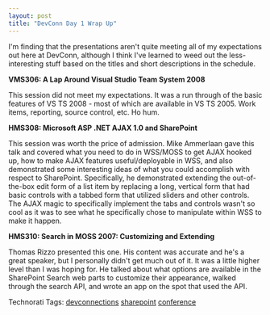```yaml
---
layout: post
title: "DevConn Day 1 Wrap Up"
---
```


<p>I'm finding that the presentations aren't quite meeting all of my expectations out here at DevConn, although I think I've learned to weed out the less-interesting stuff based on the titles and short descriptions in the schedule.  </p>
<p><strong>VMS306: A Lap Around Visual Studio Team System 2008</strong></p>
<p>This session did not meet my expectations.  It was a run through of the basic features of VS TS 2008 - most of which are available in VS TS 2005.  Work items, reporting, source control, etc.  Ho hum.  </p>
<p><strong>HMS308: Microsoft ASP .NET AJAX 1.0 and SharePoint</strong></p>
<p>This session was worth the price of admission.  Mike Ammerlaan gave this talk and covered what you need to do in WSS/MOSS to get AJAX hooked up, how to make AJAX features useful/deployable in WSS, and also demonstrated some interesting ideas of what you could accomplish with respect to SharePoint.  Specifically, he demonstrated extending the out-of-the-box edit form of a list item by replacing a long, vertical form that had basic controls with a tabbed form that utilized sliders and other controls.  The AJAX magic to specifically implement the tabs and controls wasn't so cool as it was to see what he specifically chose to manipulate within WSS to make it happen.  </p>
<p><strong>HMS310: Search in MOSS 2007: Customizing and Extending</strong></p>
<p>Thomas Rizzo presented this one.  His content was accurate and he's a great speaker, but I personally didn't get much out of it.  It was a little higher level than I was hoping for.  He talked about what options are available in the SharePoint Search web parts to customize their appearance, walked through the search API, and wrote an app on the spot that used the API.  </p>
<div class="tags" id="0767317B-992E-4b12-91E0-4F059A8CECA8:820723bd-0511-43dd-8623-cc34fcc2208f" contenteditable="false">Technorati Tags: <a href="http://technorati.com/tags/devconnections" target="_blank" rel="tag">devconnections</a> <a href="http://technorati.com/tags/sharepoint" target="_blank" rel="tag">sharepoint</a> <a href="http://technorati.com/tags/conference" target="_blank" rel="tag">conference</a></div> 
